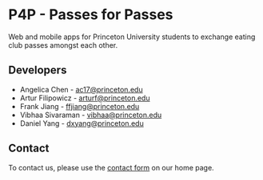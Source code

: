 # P4P - Passes for Passes

Web and mobile apps for Princeton University students to exchange eating club passes amongst each other.

## Developers

* Angelica Chen - ac17@princeton.edu
* Artur Filipowicz - arturf@princeton.edu
* Frank Jiang - ffjiang@princeton.edu
* Vibhaa Sivaraman - vibhaa@princeton.edu
* Daniel Yang - dxyang@princeton.edu

## Contact

To contact us, please use the [contact form](www.passesforpasses.com/#contactUs) on our home page.